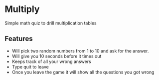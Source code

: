 # Multiply
Simple math quiz to drill multiplication tables

## Features

* Will pick two random numbers from 1 to 10 and ask for the answer.
* Will give you 10 seconds before it times out
* Keeps track of all your wrong answers
* Type quit to leave
* Once you leave the game it will show all the questions you got wrong



